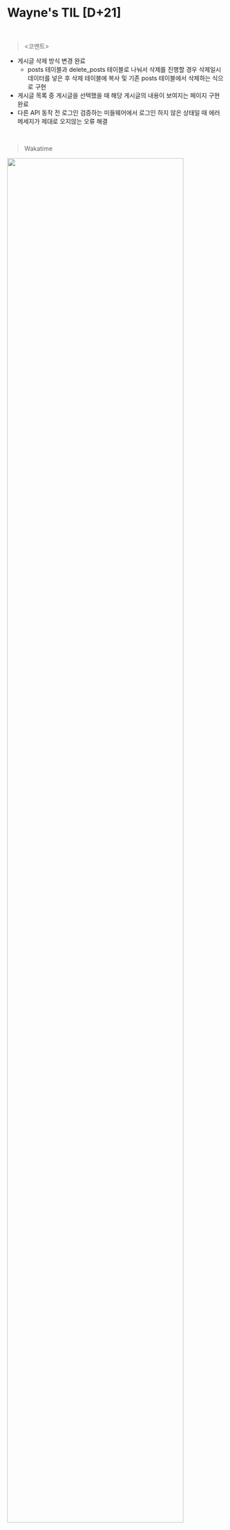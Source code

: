 Wayne's TIL [D+21]
===

<br>

><코멘트>

- 게시글 삭제 방식 변경 완료
    - posts 테이블과 delete_posts 테이블로 나눠서 삭제를 진행할 경우 삭제일시 데이터를 넣은 후 삭제 테이블에 복사 및 기존 posts 테이블에서 삭제하는 식으로 구현
- 게시글 목록 중 게시글을 선택했을 때 해당 게시글의 내용이 보여지는 페이지 구현 완료
- 다른 API 동작 전 로그인 검증하는 미들웨어에서 로그인 하지 않은 상태일 때 에러 메세지가 제대로 오지않는 오류 해결

<br>

>Wakatime

<img src="https://github.com/RyeinKim/TIL/assets/25819095/9f29bdab-c684-4d82-bcb9-b06a6846b986" width="90%">